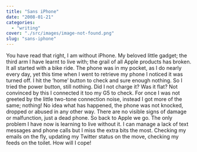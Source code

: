 ```yaml
---
title: "Sans iPhone"
date: "2008-01-21"
categories: 
  - "writing"
cover: "./src/images/image-not-found.png"
slug: "sans-iphone"
---
```


You have read that right, I am without iPhone. My beloved little gadget; the third arm I have learnt to live with; the grail of all Apple products has broken. It all started with a bike ride. The phone was in my pocket, as I do nearly every day, yet this time when I went to retrieve my phone I noticed it was turned off. I hit the ‘home’ button to check and sure enough nothing. So I tried the power button, still nothing. Did I not charge it? Was it flat? Not convinced by this I connected it too my G5 to check. For once I was not greeted by the little two-tone connection noise, instead I got more of the same; nothing! No idea what has happened, the phone was not knocked, dropped or abused in any other way. There are no visible signs of damage or malfunction, just a dead phone. So back to Apple we go. The only problem I have now is learning to live without it. I can manage a lack of text messages and phone calls but I miss the extra bits the most. Checking my emails on the fly, updating my Twitter status on the move, checking my feeds on the toilet. How will I cope!
